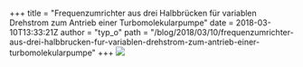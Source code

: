 +++
title = "Frequenzumrichter aus drei Halbbrücken für variablen Drehstrom zum Antrieb einer Turbomolekularpumpe"
date = 2018-03-10T13:33:21Z
author = "typ_o"
path = "/blog/2018/03/10/frequenzumrichter-aus-drei-halbbrucken-fur-variablen-drehstrom-zum-antrieb-einer-turbomolekularpumpe"
+++
[![](/media/IMG_4954.serendipityThumb.JPG)](/media/IMG_4954.JPG)
